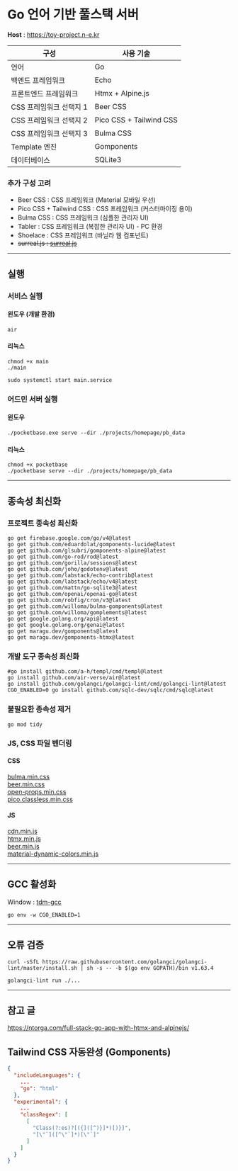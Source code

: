 # Go 언어 기반 풀스택 서버

**Host** : https://toy-project.n-e.kr

| 구성              | 사용 기술                   |
|-----------------|-------------------------|
| 언어              | Go                      |
| 백엔드 프레임워크       | Echo                    |
| 프론트엔드 프레임워크     | Htmx + Alpine.js        |
| CSS 프레임워크 선택지 1 | Beer CSS                |
| CSS 프레임워크 선택지 2 | Pico CSS + Tailwind CSS |
| CSS 프레임워크 선택지 3 | Bulma CSS               |
| Template 엔진     | Gomponents              |
| 데이터베이스          | SQLite3                 |

### 추가 구성 고려

- Beer CSS : CSS 프레임워크 (Material 모바일 우선)
- Pico CSS + Tailwind CSS : CSS 프레임워크 (커스터마이징 용이)
- Bulma CSS : CSS 프레임워크 (심플한 관리자 UI)
- Tabler : CSS 프레임워크 (복잡한 관리자 UI) - PC 환경
- Shoelace : CSS 프레임워크 (바닐라 웹 컴포넌트)
- ~~surreal.js : [surreal.js](https://cdn.jsdelivr.net/gh/gnat/surreal@main/surreal.js)~~

---

## 실행

### 서비스 실행

#### 윈도우 (개발 환경)

```shell
air
```

#### 리눅스

```shell
chmod +x main
./main
```

```shell
sudo systemctl start main.service
```

### 어드민 서버 실행

#### 윈도우

```shell
./pocketbase.exe serve --dir ./projects/homepage/pb_data
```

#### 리눅스

```shell
chmod +x pocketbase
./pocketbase serve --dir ./projects/homepage/pb_data
```

---

## 종속성 최신화

### 프로젝트 종속성 최신화

```shell
go get firebase.google.com/go/v4@latest
go get github.com/eduardolat/gomponents-lucide@latest
go get github.com/glsubri/gomponents-alpine@latest
go get github.com/go-rod/rod@latest
go get github.com/gorilla/sessions@latest
go get github.com/joho/godotenv@latest
go get github.com/labstack/echo-contrib@latest
go get github.com/labstack/echo/v4@latest
go get github.com/mattn/go-sqlite3@latest
go get github.com/openai/openai-go@latest
go get github.com/robfig/cron/v3@latest
go get github.com/willoma/bulma-gomponents@latest
go get github.com/willoma/gomplements@latest
go get google.golang.org/api@latest
go get google.golang.org/genai@latest
go get maragu.dev/gomponents@latest
go get maragu.dev/gomponents-htmx@latest
```

### 개발 도구 종속성 최신화

```shell
#go install github.com/a-h/templ/cmd/templ@latest
go install github.com/air-verse/air@latest
go install github.com/golangci/golangci-lint/cmd/golangci-lint@latest
CGO_ENABLED=0 go install github.com/sqlc-dev/sqlc/cmd/sqlc@latest
```

### 불필요한 종속성 제거

```shell
go mod tidy
```

### JS, CSS 파일 벤더링

#### CSS

[bulma.min.css](https://cdn.jsdelivr.net/npm/bulma/css/bulma.min.css) </br>
[beer.min.css](https://cdn.jsdelivr.net/npm/beercss/dist/cdn/beer.min.css) </br>
[open-props.min.css](https://cdn.jsdelivr.net/npm/open-props/open-props.min.css) </br>
[pico.classless.min.css](https://cdn.jsdelivr.net/npm/@picocss/pico/css/pico.classless.min.css)

#### JS

[cdn.min.js](https://cdn.jsdelivr.net/npm/alpinejs/dist/cdn.min.js) </br>
[htmx.min.js](https://cdn.jsdelivr.net/npm/htmx.org/dist/htmx.min.js) </br>
[beer.min.js](https://cdn.jsdelivr.net/npm/beercss/dist/cdn/beer.min.js) </br>
[material-dynamic-colors.min.js](https://cdn.jsdelivr.net/npm/material-dynamic-colors/dist/cdn/material-dynamic-colors.min.js)

---

## GCC 활성화

Window : [tdm-gcc](https://jmeubank.github.io/tdm-gcc/)

```shell
go env -w CGO_ENABLED=1
```

---

## 오류 검증

```shell
curl -sSfL https://raw.githubusercontent.com/golangci/golangci-lint/master/install.sh | sh -s -- -b $(go env GOPATH)/bin v1.63.4
```

```shell
golangci-lint run ./...
```

---

## 참고 글

https://ntorga.com/full-stack-go-app-with-htmx-and-alpinejs/

## Tailwind CSS 자동완성 (Gomponents)

```json
{
  "includeLanguages": {
    ...
    "go": "html"
  },
  "experimental": {
    ...
    "classRegex": [
      [
        "Class(?:es)?[({]([^)}]*)[)}]",
        "[\"`]([^\"`]*)[\"`]"
      ]
    ]
  }
}
```